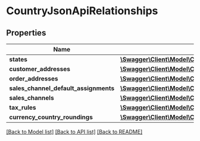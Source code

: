 # CountryJsonApiRelationships

## Properties
Name | Type | Description | Notes
------------ | ------------- | ------------- | -------------
**states** | [**\Swagger\Client\Model\CountryJsonApiRelationshipsStates**](CountryJsonApiRelationshipsStates.md) |  | [optional] 
**customer_addresses** | [**\Swagger\Client\Model\CountryJsonApiRelationshipsCustomerAddresses**](CountryJsonApiRelationshipsCustomerAddresses.md) |  | [optional] 
**order_addresses** | [**\Swagger\Client\Model\CountryJsonApiRelationshipsOrderAddresses**](CountryJsonApiRelationshipsOrderAddresses.md) |  | [optional] 
**sales_channel_default_assignments** | [**\Swagger\Client\Model\CountryJsonApiRelationshipsSalesChannelDefaultAssignments**](CountryJsonApiRelationshipsSalesChannelDefaultAssignments.md) |  | [optional] 
**sales_channels** | [**\Swagger\Client\Model\CountryJsonApiRelationshipsSalesChannels**](CountryJsonApiRelationshipsSalesChannels.md) |  | [optional] 
**tax_rules** | [**\Swagger\Client\Model\CountryJsonApiRelationshipsTaxRules**](CountryJsonApiRelationshipsTaxRules.md) |  | [optional] 
**currency_country_roundings** | [**\Swagger\Client\Model\CountryJsonApiRelationshipsCurrencyCountryRoundings**](CountryJsonApiRelationshipsCurrencyCountryRoundings.md) |  | [optional] 

[[Back to Model list]](../../README.md#documentation-for-models) [[Back to API list]](../../README.md#documentation-for-api-endpoints) [[Back to README]](../../README.md)


